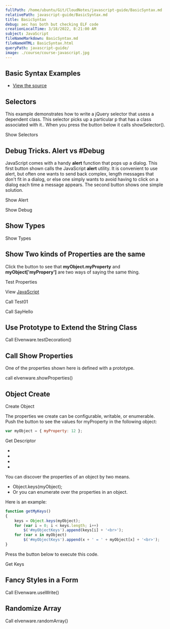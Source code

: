 ```yaml
---
fullPath: /home/ubuntu/Git/CloudNotes/javascript-guide/BasicSyntax.md
relativePath: javascript-guide/BasicSyntax.md
title: BasicSyntax
debug: aec has both but checking ELF code
creationLocalTime: 3/18/2022, 8:21:00 AM
subject: JavaScript
fileNameMarkdown: BasicSyntax.md
fileNameHTML: BasicSyntax.html
queryPath: javascript-guide/
image: ./course/course-javascript.jpg
---
```


<!-- toc -->
<!-- tocstop -->

## Basic Syntax Examples

- [View the source](/javascripts/dev-web/BasicSyntax02.js)

## Selectors

This example demonstrates how to write a jQuery selector that usess a
dependent class. This selector picks up a particular p that has a class
associated with it.. When you press the button below it calls
showSelector().

Show Selectors

## Debug Tricks. Alert vs \#Debug

JavaScript comes with a handy **alert** function that pops up a dialog.
This first button shown calls the JavaScript **alert** utility. It is
convenient to use alert, but often one wants to send back complex,
length messages that don't fit in a dialog, or else one simply wants to
avoid having to click on a dialog each time a message appears. The
second button shows one simple solution.

Show Alert

Show Debug

## Show Types

Show Types

## Show Two kinds of Properties are the same

Click the button to see that **myObject.myProperty** and
**myObject['myPropery']** are two ways of saying the same thing.

Test Properties

View [JavaScript](/javascripts/dev-web/BasicSyntax02.js)

Call Test01

Call SayHello

## Use Prototype to Extend the String Class

Call Elvenware.testDecoration()

## Call Show Properties

One of the properties shown here is defined with a prototype.

call elvenware.showProperties()

## Object Create

Create Object

The properties we create can be configurable, writable, or enumerable.
Push the button to see the values for myProperty in the following
object:

```javascript
var myObject = { myProperty: 12 };
```

Get Descriptor

-
-
-
-

You can discover the properties of an object by two means.

- Object.keys(myObject);
- Or you can enumerate over the properties in an object.

Here is an example:

```javascript
function getMyKeys()
{
    keys = Object.keys(myObject);
    for (var i = 0; i < keys.length; i++)
        $('#myObjectKeys').append(keys[i] + '<br>');
    for (var x in myObject)
        $('#myObjectKeys').append(x + ' = ' + myObject[x] + '<br>');
}
```

Press the button below to execute this code.

Get Keys

## Fancy Styles in a Form

Call Elvenware.useWrite()

## Randomize Array

Call elvenware.randomArray()
